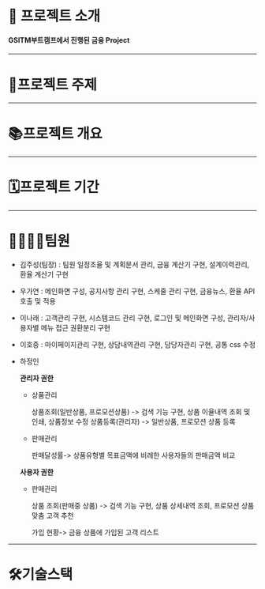 # 📰 프로젝트 소개
#### GSITM부트캠프에서 진행된 금융 Project

---
# 📠프로젝트 주제

---
# 📚프로젝트 개요

---
# 🗓프로젝트 기간

---
# 👨‍👩‍👦‍👦팀원
- 김주성(팀장) : 팀원 일정조율 및 계획문서 관리, 금융 계산기 구현, 설계이력관리, 환율 계산기 구현
- 우가연 : 메인화면 구성, 공지사항 관리 구현, 스케줄 관리 구현, 금융뉴스, 환율 API 호출 및 적용
- 이나래 : 고객관리 구현, 시스템코드 관리 구현, 로그인 및 메인화면 구성, 관리자/사용자별 메뉴 접근 권환분리 구현
- 이호중 : 마이페이지관리 구현, 상담내역관리 구현, 담당자관리 구현, 공통 css 수정
- 하정인
  
  __관리자 권한__
    - 상품관리
      
      상품조회(일반상품, 프로모션상품) ->  검색 기능 구현, 상품 이율내역 조회 및 인쇄, 상품정보 수정
      상품등록(관리자) -> 일반상품, 프로모션 상품 등록
    - 판매관리
      
      판매달성률-> 상품유형별 목표금액에 비례한 사용자들의 판매금액 비교
  

   __사용자 권한__
    - 판매관리
      
      상품 조회(판매중 상품) -> 검색 기능 구현, 상품 상세내역 조회, 프로모션 상품 맞춤 고객 추천
      
      가입 현황-> 금융 상품에 가입된 고객 리스트
  

---
# 🛠기술스택




